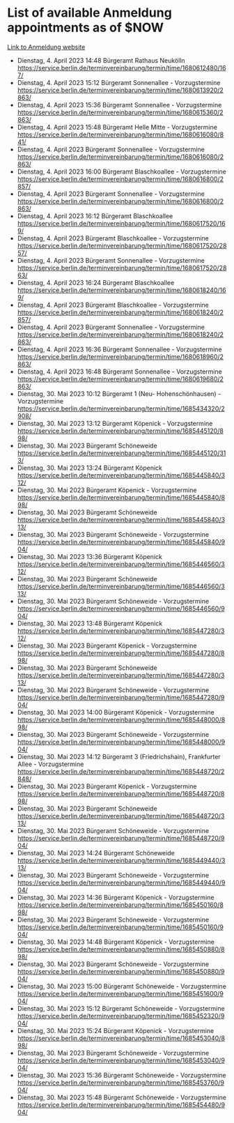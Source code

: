 # List of available Anmeldung appointments as of $NOW
[Link to Anmeldung website](https://service.berlin.de/terminvereinbarung/termin/tag.php?termin=1&anliegen[]=120686&dienstleisterlist=122210,122217,327316,122219,327312,122227,327314,122231,327346,122243,327348,122254,122252,329742,122260,329745,122262,329748,122271,327278,122273,327274,122277,327276,330436,122280,327294,122282,327290,122284,327292,122291,327270,122285,327266,122286,327264,122296,327268,150230,329760,122297,327286,122294,327284,122312,329763,122314,329775,122304,327330,122311,327334,122309,327332,317869,122281,327352,122279,329772,122283,122276,327324,122274,327326,122267,329766,122246,327318,122251,327320,122257,327322,122208,327298,122226,327300&herkunft=http%3A%2F%2Fservice.berlin.de%2Fdienstleistung%2F120686%2F)
- Dienstag, 4. April 2023 14:48 Bürgeramt Rathaus Neukölln https://service.berlin.de/terminvereinbarung/termin/time/1680612480/167/
- Dienstag, 4. April 2023 15:12 Bürgeramt Sonnenallee - Vorzugstermine https://service.berlin.de/terminvereinbarung/termin/time/1680613920/2863/
- Dienstag, 4. April 2023 15:36 Bürgeramt Sonnenallee - Vorzugstermine https://service.berlin.de/terminvereinbarung/termin/time/1680615360/2863/
- Dienstag, 4. April 2023 15:48 Bürgeramt Helle Mitte - Vorzugstermine https://service.berlin.de/terminvereinbarung/termin/time/1680616080/841/
- Dienstag, 4. April 2023  Bürgeramt Sonnenallee - Vorzugstermine https://service.berlin.de/terminvereinbarung/termin/time/1680616080/2863/
- Dienstag, 4. April 2023 16:00 Bürgeramt Blaschkoallee - Vorzugstermine https://service.berlin.de/terminvereinbarung/termin/time/1680616800/2857/
- Dienstag, 4. April 2023  Bürgeramt Sonnenallee - Vorzugstermine https://service.berlin.de/terminvereinbarung/termin/time/1680616800/2863/
- Dienstag, 4. April 2023 16:12 Bürgeramt Blaschkoallee https://service.berlin.de/terminvereinbarung/termin/time/1680617520/169/
- Dienstag, 4. April 2023  Bürgeramt Blaschkoallee - Vorzugstermine https://service.berlin.de/terminvereinbarung/termin/time/1680617520/2857/
- Dienstag, 4. April 2023  Bürgeramt Sonnenallee - Vorzugstermine https://service.berlin.de/terminvereinbarung/termin/time/1680617520/2863/
- Dienstag, 4. April 2023 16:24 Bürgeramt Blaschkoallee https://service.berlin.de/terminvereinbarung/termin/time/1680618240/169/
- Dienstag, 4. April 2023  Bürgeramt Blaschkoallee - Vorzugstermine https://service.berlin.de/terminvereinbarung/termin/time/1680618240/2857/
- Dienstag, 4. April 2023  Bürgeramt Sonnenallee - Vorzugstermine https://service.berlin.de/terminvereinbarung/termin/time/1680618240/2863/
- Dienstag, 4. April 2023 16:36 Bürgeramt Sonnenallee - Vorzugstermine https://service.berlin.de/terminvereinbarung/termin/time/1680618960/2863/
- Dienstag, 4. April 2023 16:48 Bürgeramt Sonnenallee - Vorzugstermine https://service.berlin.de/terminvereinbarung/termin/time/1680619680/2863/
- Dienstag, 30. Mai 2023 10:12 Bürgeramt 1 (Neu- Hohenschönhausen) - Vorzugstermine https://service.berlin.de/terminvereinbarung/termin/time/1685434320/2908/
- Dienstag, 30. Mai 2023 13:12 Bürgeramt Köpenick - Vorzugstermine https://service.berlin.de/terminvereinbarung/termin/time/1685445120/898/
- Dienstag, 30. Mai 2023  Bürgeramt Schöneweide https://service.berlin.de/terminvereinbarung/termin/time/1685445120/313/
- Dienstag, 30. Mai 2023 13:24 Bürgeramt Köpenick https://service.berlin.de/terminvereinbarung/termin/time/1685445840/312/
- Dienstag, 30. Mai 2023  Bürgeramt Köpenick - Vorzugstermine https://service.berlin.de/terminvereinbarung/termin/time/1685445840/898/
- Dienstag, 30. Mai 2023  Bürgeramt Schöneweide https://service.berlin.de/terminvereinbarung/termin/time/1685445840/313/
- Dienstag, 30. Mai 2023  Bürgeramt Schöneweide - Vorzugstermine https://service.berlin.de/terminvereinbarung/termin/time/1685445840/904/
- Dienstag, 30. Mai 2023 13:36 Bürgeramt Köpenick https://service.berlin.de/terminvereinbarung/termin/time/1685446560/312/
- Dienstag, 30. Mai 2023  Bürgeramt Schöneweide https://service.berlin.de/terminvereinbarung/termin/time/1685446560/313/
- Dienstag, 30. Mai 2023  Bürgeramt Schöneweide - Vorzugstermine https://service.berlin.de/terminvereinbarung/termin/time/1685446560/904/
- Dienstag, 30. Mai 2023 13:48 Bürgeramt Köpenick https://service.berlin.de/terminvereinbarung/termin/time/1685447280/312/
- Dienstag, 30. Mai 2023  Bürgeramt Köpenick - Vorzugstermine https://service.berlin.de/terminvereinbarung/termin/time/1685447280/898/
- Dienstag, 30. Mai 2023  Bürgeramt Schöneweide https://service.berlin.de/terminvereinbarung/termin/time/1685447280/313/
- Dienstag, 30. Mai 2023  Bürgeramt Schöneweide - Vorzugstermine https://service.berlin.de/terminvereinbarung/termin/time/1685447280/904/
- Dienstag, 30. Mai 2023 14:00 Bürgeramt Köpenick - Vorzugstermine https://service.berlin.de/terminvereinbarung/termin/time/1685448000/898/
- Dienstag, 30. Mai 2023  Bürgeramt Schöneweide - Vorzugstermine https://service.berlin.de/terminvereinbarung/termin/time/1685448000/904/
- Dienstag, 30. Mai 2023 14:12 Bürgeramt 3 (Friedrichshain), Frankfurter Allee - Vorzugstermine https://service.berlin.de/terminvereinbarung/termin/time/1685448720/2848/
- Dienstag, 30. Mai 2023  Bürgeramt Köpenick - Vorzugstermine https://service.berlin.de/terminvereinbarung/termin/time/1685448720/898/
- Dienstag, 30. Mai 2023  Bürgeramt Schöneweide https://service.berlin.de/terminvereinbarung/termin/time/1685448720/313/
- Dienstag, 30. Mai 2023  Bürgeramt Schöneweide - Vorzugstermine https://service.berlin.de/terminvereinbarung/termin/time/1685448720/904/
- Dienstag, 30. Mai 2023 14:24 Bürgeramt Schöneweide https://service.berlin.de/terminvereinbarung/termin/time/1685449440/313/
- Dienstag, 30. Mai 2023  Bürgeramt Schöneweide - Vorzugstermine https://service.berlin.de/terminvereinbarung/termin/time/1685449440/904/
- Dienstag, 30. Mai 2023 14:36 Bürgeramt Köpenick - Vorzugstermine https://service.berlin.de/terminvereinbarung/termin/time/1685450160/898/
- Dienstag, 30. Mai 2023  Bürgeramt Schöneweide - Vorzugstermine https://service.berlin.de/terminvereinbarung/termin/time/1685450160/904/
- Dienstag, 30. Mai 2023 14:48 Bürgeramt Köpenick - Vorzugstermine https://service.berlin.de/terminvereinbarung/termin/time/1685450880/898/
- Dienstag, 30. Mai 2023  Bürgeramt Schöneweide - Vorzugstermine https://service.berlin.de/terminvereinbarung/termin/time/1685450880/904/
- Dienstag, 30. Mai 2023 15:00 Bürgeramt Schöneweide - Vorzugstermine https://service.berlin.de/terminvereinbarung/termin/time/1685451600/904/
- Dienstag, 30. Mai 2023 15:12 Bürgeramt Schöneweide - Vorzugstermine https://service.berlin.de/terminvereinbarung/termin/time/1685452320/904/
- Dienstag, 30. Mai 2023 15:24 Bürgeramt Köpenick - Vorzugstermine https://service.berlin.de/terminvereinbarung/termin/time/1685453040/898/
- Dienstag, 30. Mai 2023  Bürgeramt Schöneweide - Vorzugstermine https://service.berlin.de/terminvereinbarung/termin/time/1685453040/904/
- Dienstag, 30. Mai 2023 15:36 Bürgeramt Schöneweide - Vorzugstermine https://service.berlin.de/terminvereinbarung/termin/time/1685453760/904/
- Dienstag, 30. Mai 2023 15:48 Bürgeramt Schöneweide - Vorzugstermine https://service.berlin.de/terminvereinbarung/termin/time/1685454480/904/
